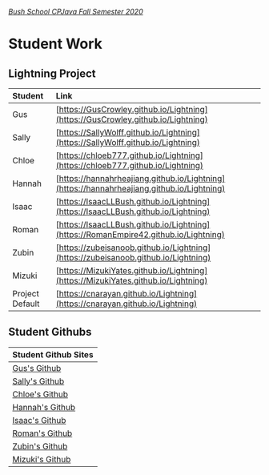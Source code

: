 [_Bush School CPJava Fall Semester 2020_](https://chandrunarayan.github.io/cpjava/)
# Student Work

## Lightning Project

| Student | Link
| :--- | :--- |
| Gus | [https://GusCrowley.github.io/Lightning](https://GusCrowley.github.io/Lightning)
| Sally | [https://SallyWolff.github.io/Lightning](https://SallyWolff.github.io/Lightning)
| Chloe | [https://chloeb777.github.io/Lightning](https://chloeb777.github.io/Lightning)
| Hannah | [https://hannahrheajiang.github.io/Lightning](https://hannahrheajiang.github.io/Lightning)
| Isaac | [https://IsaacLLBush.github.io/Lightning](https://IsaacLLBush.github.io/Lightning)
| Roman | [https://IsaacLLBush.github.io/Lightning](https://RomanEmpire42.github.io/Lightning)
| Zubin | [https://zubeisanoob.github.io/Lightning](https://zubeisanoob.github.io/Lightning)
| Mizuki | [https://MizukiYates.github.io/Lightning](https://MizukiYates.github.io/Lightning)
| Project Default | [https://cnarayan.github.io/Lightning](https://cnarayan.github.io/Lightning)


## Student Githubs

| Student Github Sites |
| :-------------------------------------- |
| [Gus's Github](https://github.com/GusCrowley)
| [Sally's Github](https://github.com/SallyWolff)
| [Chloe's Github](https://github.com/chloeb777)
| [Hannah's Github](https://github.com/hannahrheajiang)
| [Isaac's Github](https://github.com/IsaacLLBush)
| [Roman's Github](https://github.com/IsaacLLBush)
| [Zubin's Github](https://github.com/zubeisanoob)
| [Mizuki's Github](https://github.com/MizukiYates)

